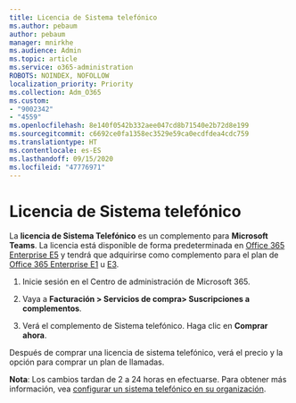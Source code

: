 ```yaml
---
title: Licencia de Sistema telefónico
ms.author: pebaum
author: pebaum
manager: mnirkhe
ms.audience: Admin
ms.topic: article
ms.service: o365-administration
ROBOTS: NOINDEX, NOFOLLOW
localization_priority: Priority
ms.collection: Adm_O365
ms.custom:
- "9002342"
- "4559"
ms.openlocfilehash: 8e140f0542b332aee047cd8b71540e2b72d8e199
ms.sourcegitcommit: c6692ce0fa1358ec3529e59ca0ecdfdea4cdc759
ms.translationtype: HT
ms.contentlocale: es-ES
ms.lasthandoff: 09/15/2020
ms.locfileid: "47776971"
---
```

# <a name="phone-system-license"></a>Licencia de Sistema telefónico

La **licencia de Sistema Telefónico** es un complemento para **Microsoft Teams**. La licencia está disponible de forma predeterminada en [Office 365 Enterprise E5](https://www.microsoft.com/microsoft-365/business/office-365-enterprise-e5-business-software?rtc=1&activetab=pivot%3aoverviewtab) y tendrá que adquirirse como complemento para el plan de [Office 365 Enterprise E1](https://products.office.com/business/office-365-enterprise-e1-business-software) u [E3](https://products.office.com/business/office-365-enterprise-e3-business-software).

1. Inicie sesión en el Centro de administración de Microsoft 365.

2. Vaya a **Facturación > Servicios de compra> Suscripciones a complementos**. 

3. Verá el complemento de Sistema telefónico. Haga clic en **Comprar ahora**.

Después de comprar una licencia de sistema telefónico, verá el precio y la opción para comprar un plan de llamadas.

**Nota**: Los cambios tardan de 2 a 24 horas en efectuarse. Para obtener más información, vea [configurar un sistema telefónico en su organización](https://docs.microsoft.com/MicrosoftTeams/setting-up-your-phone-system). 

